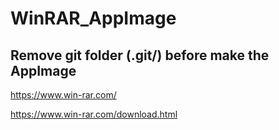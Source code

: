 
# WinRAR_AppImage

## Remove git folder (.git/) before make the AppImage

https://www.win-rar.com/

https://www.win-rar.com/download.html
